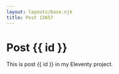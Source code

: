 ```yaml
---
layout: layouts/base.njk
title: Post 13657
---
```


# Post {{ id }}

This is post {{ id }} in my Eleventy project.
